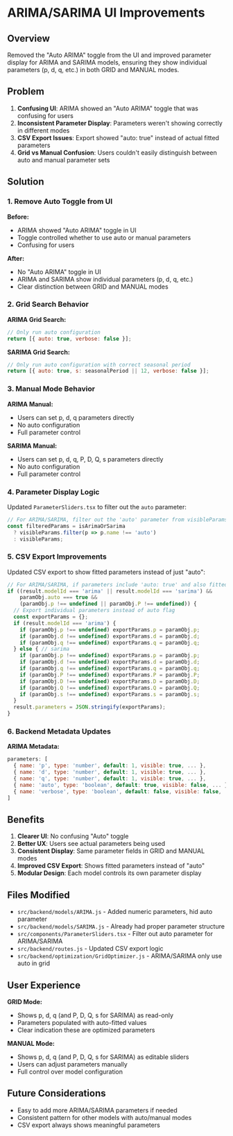 # ARIMA/SARIMA UI Improvements

## Overview

Removed the "Auto ARIMA" toggle from the UI and improved parameter display for ARIMA and SARIMA models, ensuring they show individual parameters (p, d, q, etc.) in both GRID and MANUAL modes.

## Problem

1. **Confusing UI**: ARIMA showed an "Auto ARIMA" toggle that was confusing for users
2. **Inconsistent Parameter Display**: Parameters weren't showing correctly in different modes
3. **CSV Export Issues**: Export showed "auto: true" instead of actual fitted parameters
4. **Grid vs Manual Confusion**: Users couldn't easily distinguish between auto and manual parameter sets

## Solution

### 1. Remove Auto Toggle from UI

**Before:**
- ARIMA showed "Auto ARIMA" toggle in UI
- Toggle controlled whether to use auto or manual parameters
- Confusing for users

**After:**
- No "Auto ARIMA" toggle in UI
- ARIMA and SARIMA show individual parameters (p, d, q, etc.)
- Clear distinction between GRID and MANUAL modes

### 2. Grid Search Behavior

**ARIMA Grid Search:**
```javascript
// Only run auto configuration
return [{ auto: true, verbose: false }];
```

**SARIMA Grid Search:**
```javascript
// Only run auto configuration with correct seasonal period
return [{ auto: true, s: seasonalPeriod || 12, verbose: false }];
```

### 3. Manual Mode Behavior

**ARIMA Manual:**
- Users can set p, d, q parameters directly
- No auto configuration
- Full parameter control

**SARIMA Manual:**
- Users can set p, d, q, P, D, Q, s parameters directly
- No auto configuration
- Full parameter control

### 4. Parameter Display Logic

Updated `ParameterSliders.tsx` to filter out the `auto` parameter:

```javascript
// For ARIMA/SARIMA, filter out the 'auto' parameter from visibleParams
const filteredParams = isArimaOrSarima
  ? visibleParams.filter(p => p.name !== 'auto')
  : visibleParams;
```

### 5. CSV Export Improvements

Updated CSV export to show fitted parameters instead of just "auto":

```javascript
// For ARIMA/SARIMA, if parameters include 'auto: true' and also fitted p/d/q, export those instead
if ((result.modelId === 'arima' || result.modelId === 'sarima') && 
    paramObj.auto === true && 
    (paramObj.p !== undefined || paramObj.P !== undefined)) {
  // Export individual parameters instead of auto flag
  const exportParams = {};
  if (result.modelId === 'arima') {
    if (paramObj.p !== undefined) exportParams.p = paramObj.p;
    if (paramObj.d !== undefined) exportParams.d = paramObj.d;
    if (paramObj.q !== undefined) exportParams.q = paramObj.q;
  } else { // sarima
    if (paramObj.p !== undefined) exportParams.p = paramObj.p;
    if (paramObj.d !== undefined) exportParams.d = paramObj.d;
    if (paramObj.q !== undefined) exportParams.q = paramObj.q;
    if (paramObj.P !== undefined) exportParams.P = paramObj.P;
    if (paramObj.D !== undefined) exportParams.D = paramObj.D;
    if (paramObj.Q !== undefined) exportParams.Q = paramObj.Q;
    if (paramObj.s !== undefined) exportParams.s = paramObj.s;
  }
  result.parameters = JSON.stringify(exportParams);
}
```

### 6. Backend Metadata Updates

**ARIMA Metadata:**
```javascript
parameters: [
  { name: 'p', type: 'number', default: 1, visible: true, ... },
  { name: 'd', type: 'number', default: 1, visible: true, ... },
  { name: 'q', type: 'number', default: 1, visible: true, ... },
  { name: 'auto', type: 'boolean', default: true, visible: false, ... }, // Hidden from UI
  { name: 'verbose', type: 'boolean', default: false, visible: false, ... }
]
```

## Benefits

1. **Clearer UI**: No confusing "Auto" toggle
2. **Better UX**: Users see actual parameters being used
3. **Consistent Display**: Same parameter fields in GRID and MANUAL modes
4. **Improved CSV Export**: Shows fitted parameters instead of "auto"
5. **Modular Design**: Each model controls its own parameter display

## Files Modified

- `src/backend/models/ARIMA.js` - Added numeric parameters, hid auto parameter
- `src/backend/models/SARIMA.js` - Already had proper parameter structure
- `src/components/ParameterSliders.tsx` - Filter out auto parameter for ARIMA/SARIMA
- `src/backend/routes.js` - Updated CSV export logic
- `src/backend/optimization/GridOptimizer.js` - ARIMA/SARIMA only use auto in grid

## User Experience

**GRID Mode:**
- Shows p, d, q (and P, D, Q, s for SARIMA) as read-only
- Parameters populated with auto-fitted values
- Clear indication these are optimized parameters

**MANUAL Mode:**
- Shows p, d, q (and P, D, Q, s for SARIMA) as editable sliders
- Users can adjust parameters manually
- Full control over model configuration

## Future Considerations

- Easy to add more ARIMA/SARIMA parameters if needed
- Consistent pattern for other models with auto/manual modes
- CSV export always shows meaningful parameters 